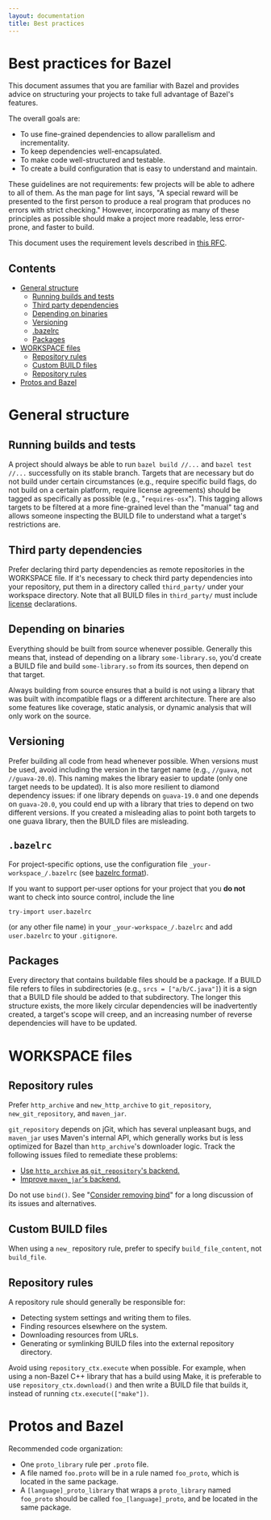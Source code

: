 ```yaml
---
layout: documentation
title: Best practices
---
```


# Best practices for Bazel

This document assumes that you are familiar with Bazel and provides advice on structuring your
projects to take full advantage of Bazel's features.

The overall goals are:

- To use fine-grained dependencies to allow parallelism and incrementality.
- To keep dependencies well-encapsulated.
- To make code well-structured and testable.
- To create a build configuration that is easy to understand and maintain.

These guidelines are not requirements: few projects will be able to adhere to all of them.  As the
man page for lint says, "A special reward will be presented to the first person to produce a real
program that produces no errors with strict checking." However, incorporating as many of these
principles as possible should make a project more readable, less error-prone, and faster to build.

This document uses the requirement levels described in
[this RFC](https://www.ietf.org/rfc/rfc2119.txt).

## Contents

- [General structure](#general-structure)
   - [Running builds and tests](#running-builds-and-tests)
   - [Third party dependencies](#third-party-dependencies)
   - [Depending on binaries](#depending-on-binaries)
   - [Versioning](#versioning)
   - [.bazelrc](#bazelrc)
   - [Packages](#packages)
- [WORKSPACE files](#workspace-files)
   - [Repository rules](#repository-rules)
   - [Custom BUILD files](#custom-build-files)
   - [Repository rules](#repository-rules)
- [Protos and Bazel](#protos-and-bazel)

# General structure

## Running builds and tests

A project should always be able to run `bazel build //...` and `bazel test //...` successfully on
its stable branch. Targets that are necessary but do not build under certain circumstances (e.g.,
require specific build flags, do not build on a certain platform, require license agreements)
should be tagged as specifically as possible (e.g., "`requires-osx`"). This tagging allows
targets to be filtered at a more fine-grained level than the "manual" tag and allows someone
inspecting the BUILD file to understand what a target's restrictions are.

## Third party dependencies

Prefer declaring third party dependencies as remote repositories in the WORKSPACE file. If it's
necessary to check third party dependencies into your repository, put them in a directory called
`third_party/` under your workspace directory.   Note that all BUILD files in `third_party/` must
include [license](https://docs.bazel.build/be/functions.html#licenses)
declarations.

## Depending on binaries

Everything should be built from source whenever possible. Generally this means that, instead of
depending on a library `some-library.so`, you'd create a BUILD file and build `some-library.so`
from its sources, then depend on that target.

Always building from source ensures that a build is not using a library that was built with
incompatible flags or a different architecture. There are also some features like coverage,
static analysis, or dynamic analysis that will only work on the source.

## Versioning

Prefer building all code from head whenever possible.  When versions must be used, avoid including
the version in the target name (e.g., `//guava`, not `//guava-20.0`). This naming makes the library
easier to update (only one target needs to be updated).  It is also more resilient to diamond
dependency issues: if one library depends on `guava-19.0` and one depends on `guava-20.0`, you
could end up with a library that tries to depend on two different versions. If you created a
misleading alias to point both targets to one guava library, then the BUILD files are misleading.

## `.bazelrc`

For project-specific options, use the configuration file `_your-workspace_/.bazelrc` (see
[bazelrc format](https://docs.bazel.build/user-manual.html#bazelrc)).

If you want to support per-user options for your project that you **do not** want to check
into source control, include the line
```
try-import user.bazelrc
```
(or any other file name) in your `_your-workspace_/.bazelrc` and
add `user.bazelrc` to your `.gitignore`.

## Packages

Every directory that contains buildable files should be a package. If a BUILD file refers to files
in subdirectories (e.g., `srcs = ["a/b/C.java"]`) it is a sign that a BUILD file should be added to
that subdirectory.  The longer this structure exists, the more likely circular dependencies will be
inadvertently created, a target's scope will creep, and an increasing number of reverse
dependencies will have to be updated.

# WORKSPACE files

## Repository rules

Prefer `http_archive` and `new_http_archive` to `git_repository`, `new_git_repository`, and
`maven_jar`.

`git_repository` depends on jGit, which has several unpleasant bugs, and `maven_jar` uses Maven's
internal API, which generally works but is less optimized for Bazel than `http_archive`'s
downloader logic. Track the following issues filed to remediate these problems:

-  [Use `http_archive` as `git_repository`'s
   backend.](https://github.com/bazelbuild/bazel/issues/2147)
-  [Improve `maven_jar`'s backend.](https://github.com/bazelbuild/bazel/issues/1752)

Do not use `bind()`.  See "[Consider removing
bind](https://github.com/bazelbuild/bazel/issues/1952)" for a long discussion of its issues and
alternatives.

## Custom BUILD files

When using a `new_` repository rule, prefer to specify `build_file_content`, not `build_file`.

## Repository rules

A repository rule should generally be responsible for:

-  Detecting system settings and writing them to files.
-  Finding resources elsewhere on the system.
-  Downloading resources from URLs.
-  Generating or symlinking BUILD files into the external repository directory.

Avoid using `repository_ctx.execute` when possible.  For example, when using a non-Bazel C++
library that has a build using Make, it is preferable to use `repository_ctx.download()` and then
write a BUILD file that builds it, instead of running `ctx.execute(["make"])`.


# Protos and Bazel

Recommended code organization:

-  One `proto_library` rule per `.proto` file.
-  A file named `foo.proto` will be in a rule named `foo_proto`, which is located in the same
   package.
-  A `[language]_proto_library` that wraps a `proto_library` named `foo_proto` should be called
   `foo_[language]_proto`, and be located in the same package.
